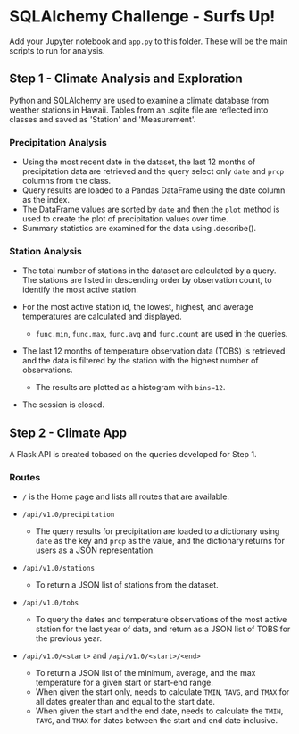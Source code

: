 # SQLAlchemy Challenge - Surfs Up!

Add your Jupyter notebook and `app.py` to this folder. These will be the main scripts to run for analysis.

## Step 1 - Climate Analysis and Exploration

Python and SQLAlchemy are used to examine a climate database from weather stations in Hawaii. Tables from an .sqlite file are reflected into classes and saved as 'Station' and 'Measurement'.

### Precipitation Analysis

* Using the most recent date in the dataset, the last 12 months of precipitation data are retrieved and the query select only `date` and `prcp` columns from the class.
* Query results are loaded to a Pandas DataFrame using the date column as the index.
* The DataFrame values are sorted by `date` and then the `plot` method is used to create the plot of precipitation values over time.
* Summary statistics are examined for the data using .describe().

### Station Analysis

* The total number of stations in the dataset are calculated by a query. The stations are listed in descending order by observation count, to identify the most active station.

* For the most active station id, the lowest, highest, and average temperatures are calculated and displayed.  
   * `func.min`, `func.max`, `func.avg` and `func.count` are used in the queries.

* The last 12 months of temperature observation data (TOBS) is retrieved and the data is filtered by the station with the highest number of observations.
  * The results are plotted as a histogram with `bins=12`.

* The session is closed.

## Step 2 - Climate App

A Flask API is created tobased on the queries developed for Step 1.

### Routes

* `/` is the Home page and lists all routes that are available.
* `/api/v1.0/precipitation`
  * The query results for precipitation are loaded to a dictionary using `date` as the key and `prcp` as the value, and the dictionary returns for users as a JSON      representation.
* `/api/v1.0/stations`
  * To return a JSON list of stations from the dataset.

* `/api/v1.0/tobs`
  * To query the dates and temperature observations of the most active station for the last year of data, and return as a JSON list of TOBS for the previous year.

* `/api/v1.0/<start>` and `/api/v1.0/<start>/<end>`
  * To return a JSON list of the minimum, average, and the max temperature for a given start or start-end range.
  * When given the start only, needs to calculate `TMIN`, `TAVG`, and `TMAX` for all dates greater than and equal to the start date.
  * When given the start and the end date, needs to calculate the `TMIN`, `TAVG`, and `TMAX` for dates between the start and end date inclusive.
